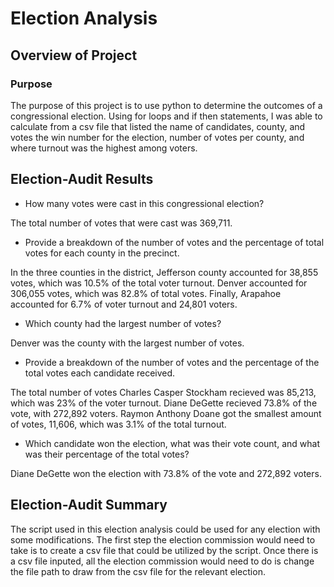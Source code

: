 # Election Analysis

## Overview of Project

### Purpose

The purpose of this project is to use python to determine the outcomes of a congressional election. Using for loops and if then statements, I was able to calculate from a csv file that listed the name of candidates, county, and votes the win number for the election, number of votes per county, and where turnout was the highest among voters.

## Election-Audit Results

* How many votes were cast in this congressional election?

The total number of votes that were cast was 369,711.
* Provide a breakdown of the number of votes and the percentage of total votes for each county in the precinct.

In the three counties in the district, Jefferson county accounted for 38,855 votes, which was 10.5% of the total voter turnout. Denver accounted for 306,055 votes, which was 82.8% of total votes. Finally, Arapahoe accounted for 6.7% of voter turnout and 24,801 voters. 

* Which county had the largest number of votes?

Denver was the county with the largest number of votes. 

* Provide a breakdown of the number of votes and the percentage of the total votes each candidate received.

The total number of votes Charles Casper Stockham recieved was 85,213, which was 23% of the voter turnout. Diane DeGette recieved 73.8% of the vote, with 272,892 voters. Raymon Anthony Doane got the smallest amount of votes, 11,606, which was 3.1% of the total turnout. 

* Which candidate won the election, what was their vote count, and what was their percentage of the total votes?

Diane DeGette won the election with 73.8% of the vote and 272,892 voters.

## Election-Audit Summary

The script used in this election analysis could be used for any election with some modifications. The first step the election commission would need to take is to create a csv file that could be utilized by the script. Once there is a csv file inputed, all the election commission would need to do is change the file path to draw from the csv file for the relevant election. 
